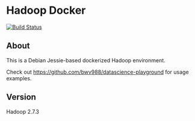 # Hadoop Docker

[![Build Status](https://api.travis-ci.org/bwv988/docker-hadoop.svg?branch=master)](https://travis-ci.org/bwv988/docker-hadoop)

## About

This is a Debian Jessie-based dockerized Hadoop environment.

Check out <https://github.com/bwv988/datascience-playground> for usage examples.

## Version

Hadoop 2.7.3
